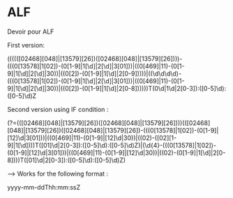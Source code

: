 ALF
===

Devoir pour ALF

First version:

((((([02468][048]|[13579][26])([02468][048]|[13579][26])))-(((0[13578]|1[02])-(0[1-9]|1[\d]|2[\d]|3[01]))|((0[469]|11)-(0[1-9]|1[\d]|2[\d]|30))|((0[2])-(0[1-9]|1[\d]|2[0-9]))))|((\d\d\d\d)-(((0[13578]|1[02])-(0[1-9]|1[\d]|2[\d]|3[01]))|((0[469]|11)-(0[1-9]|1[\d]|2[\d]|30))|((0[2])-(0[1-9]|1[\d]|2[0-8])))))T(0\d|1\d|2[0-3]):([0-5]\d):([0-5]\d)Z

Second version using IF condition : 

(?=(([02468][048]|[13579][26])([02468][048]|[13579][26])))(([02468][048]|[13579][26])([02468][048]|[13579][26])-(((0[13578]|1[02])-(0[1-9]|[12]\d|3[01]))|((0[469]|11)-(0[1-9]|[12]\d|30))|((02)-([02][1-9]|1[\d])))T([01]\d|2[0-3]):([0-5]\d):([0-5]\d)Z)|(\d{4}-(((0[13578]|1[02])-(0[1-9]|[12]\d|3[01]))|((0[469]|11)-(0[1-9]|[12]\d|30))|((02)-(0[1-9]|1[\d]|2[0-8])))T([01]\d|2[0-3]):([0-5]\d):([0-5]\d)Z)


--> Works for the following format : 

yyyy-mm-ddThh:mm:ssZ

